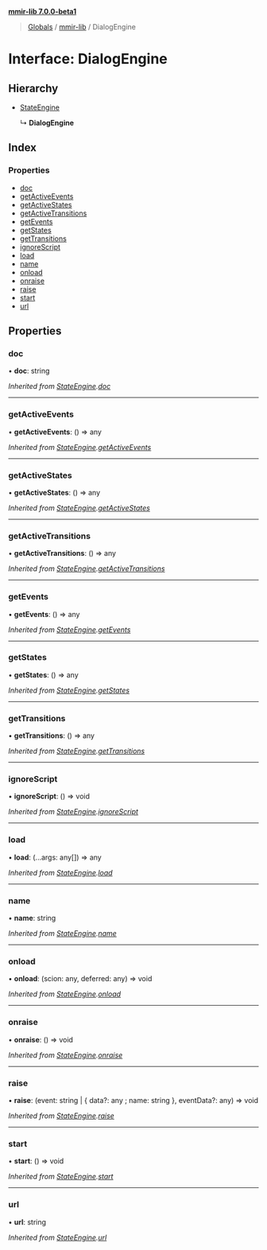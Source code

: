 **[mmir-lib 7.0.0-beta1](../README.md)**

> [Globals](../README.md) / [mmir-lib](../modules/mmir_lib.md) / DialogEngine

# Interface: DialogEngine

## Hierarchy

* [StateEngine](mmir_lib.stateengine.md)

  ↳ **DialogEngine**

## Index

### Properties

* [doc](mmir_lib.dialogengine.md#doc)
* [getActiveEvents](mmir_lib.dialogengine.md#getactiveevents)
* [getActiveStates](mmir_lib.dialogengine.md#getactivestates)
* [getActiveTransitions](mmir_lib.dialogengine.md#getactivetransitions)
* [getEvents](mmir_lib.dialogengine.md#getevents)
* [getStates](mmir_lib.dialogengine.md#getstates)
* [getTransitions](mmir_lib.dialogengine.md#gettransitions)
* [ignoreScript](mmir_lib.dialogengine.md#ignorescript)
* [load](mmir_lib.dialogengine.md#load)
* [name](mmir_lib.dialogengine.md#name)
* [onload](mmir_lib.dialogengine.md#onload)
* [onraise](mmir_lib.dialogengine.md#onraise)
* [raise](mmir_lib.dialogengine.md#raise)
* [start](mmir_lib.dialogengine.md#start)
* [url](mmir_lib.dialogengine.md#url)

## Properties

### doc

•  **doc**: string

*Inherited from [StateEngine](mmir_lib.stateengine.md).[doc](mmir_lib.stateengine.md#doc)*

___

### getActiveEvents

•  **getActiveEvents**: () => any

*Inherited from [StateEngine](mmir_lib.stateengine.md).[getActiveEvents](mmir_lib.stateengine.md#getactiveevents)*

___

### getActiveStates

•  **getActiveStates**: () => any

*Inherited from [StateEngine](mmir_lib.stateengine.md).[getActiveStates](mmir_lib.stateengine.md#getactivestates)*

___

### getActiveTransitions

•  **getActiveTransitions**: () => any

*Inherited from [StateEngine](mmir_lib.stateengine.md).[getActiveTransitions](mmir_lib.stateengine.md#getactivetransitions)*

___

### getEvents

•  **getEvents**: () => any

*Inherited from [StateEngine](mmir_lib.stateengine.md).[getEvents](mmir_lib.stateengine.md#getevents)*

___

### getStates

•  **getStates**: () => any

*Inherited from [StateEngine](mmir_lib.stateengine.md).[getStates](mmir_lib.stateengine.md#getstates)*

___

### getTransitions

•  **getTransitions**: () => any

*Inherited from [StateEngine](mmir_lib.stateengine.md).[getTransitions](mmir_lib.stateengine.md#gettransitions)*

___

### ignoreScript

•  **ignoreScript**: () => void

*Inherited from [StateEngine](mmir_lib.stateengine.md).[ignoreScript](mmir_lib.stateengine.md#ignorescript)*

___

### load

•  **load**: (...args: any[]) => any

*Inherited from [StateEngine](mmir_lib.stateengine.md).[load](mmir_lib.stateengine.md#load)*

___

### name

•  **name**: string

*Inherited from [StateEngine](mmir_lib.stateengine.md).[name](mmir_lib.stateengine.md#name)*

___

### onload

•  **onload**: (scion: any, deferred: any) => void

*Inherited from [StateEngine](mmir_lib.stateengine.md).[onload](mmir_lib.stateengine.md#onload)*

___

### onraise

•  **onraise**: () => void

*Inherited from [StateEngine](mmir_lib.stateengine.md).[onraise](mmir_lib.stateengine.md#onraise)*

___

### raise

•  **raise**: (event: string \| { data?: any ; name: string  }, eventData?: any) => void

*Inherited from [StateEngine](mmir_lib.stateengine.md).[raise](mmir_lib.stateengine.md#raise)*

___

### start

•  **start**: () => void

*Inherited from [StateEngine](mmir_lib.stateengine.md).[start](mmir_lib.stateengine.md#start)*

___

### url

•  **url**: string

*Inherited from [StateEngine](mmir_lib.stateengine.md).[url](mmir_lib.stateengine.md#url)*
